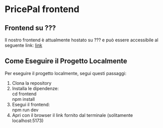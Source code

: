 # PricePal frontend

## Frontend su ???

Il nostro frontend è attualmente hostato su ??? e può essere accessibile al seguente link:
[link]()

## Come Eseguire il Progetto Localmente

Per eseguire il progetto localmente, segui questi passaggi:

1. Clona la repository  
2. Installa le dipendenze:  
  cd frontend  
  npm install   
3. Esegui il frontend:  
  npm run dev  
4. Apri con il browser il link fornito dal terminale (solitamente localhost:5173)
